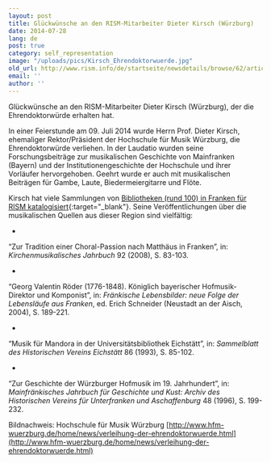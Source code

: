 ```yaml
---
layout: post
title: Glückwünsche an den RISM-Mitarbeiter Dieter Kirsch (Würzburg)
date: 2014-07-28
lang: de
post: true
category: self_representation
image: "/uploads/pics/Kirsch_Ehrendoktorwuerde.jpg"
old_url: http://www.rism.info/de/startseite/newsdetails/browse/62/article/64/congratulations-to-our-rism-colleague-dieter-kirsch-wuerzburg.html
email: ''
author: ''
---
```



Glückwünsche an den RISM-Mitarbeiter Dieter Kirsch (Würzburg), der die Ehrendoktorwürde erhalten hat.

In einer Feierstunde am 09. Juli 2014 wurde Herrn Prof. Dieter Kirsch, ehemaliger Rektor/Präsident der Hochschule für Musik Würzburg, die Ehrendoktorwürde verliehen. In der Laudatio wurden seine Forschungsbeiträge zur musikalischen Geschichte von Mainfranken (Bayern) und der Institutionengeschichte der Hochschule und ihrer Vorläufer hervorgehoben. Geehrt wurde er auch mit musikalischen Beiträgen für Gambe, Laute, Biedermeiergitarre und Flöte.

Kirsch hat viele Sammlungen von [Bibliotheken (rund 100) in Franken für RISM katalogisiert](https://opac.rism.info/metaopac/search.do?methodToCall=submitButtonCall&methodToCallParameter=submitSearch&refine=false&submitButtonCall_submitSearch=Suchen&searchCategories%5B0%5D=6000&searchString%5B0%5D=4545*&combinationOperator%5B1%5D=AND&searchCategories%5B1%5D=200&searchString%5B1%5D=&combinationOperator%5B2%5D=AND&searchCategories%5B2%5D=100&searchString%5B2%5D=&combinationOperator%5B3%5D=AND&searchCategories%5B3%5D=6015&searchString%5B3%5D=&searchRestrictionValue1%5B0%5D=&searchRestrictionID%5B0%5D=14&searchRestrictionValue1%5B1%5D=&searchRestrictionID%5B1%5D=13){:target="_blank"}. Seine Veröffentlichungen über die musikalischen Quellen aus dieser Region sind vielfältig:

-

“Zur Tradition einer Choral-Passion nach Matthäus in Franken”, in: _Kirchenmusikalisches Jahrbuch_ 92 (2008), S. 83-103.

-

“Georg Valentin Röder (1776-1848). Königlich bayerischer Hofmusik-Direktor und Komponist”, in: _Fränkische Lebensbilder: neue Folge der Lebensläufe aus Franken_, ed. Erich Schneider (Neustadt an der Aisch, 2004), S. 189-221.

-

“Musik für Mandora in der Universitätsbibliothek Eichstätt”, in: _Sammelblatt des Historischen Vereins Eichstätt_ 86 (1993), S. 85-102.

-

“Zur Geschichte der Würzburger Hofmusik im 19. Jahrhundert”, in: _Mainfränkisches Jahrbuch für Geschichte und Kust: Archiv des Historischen Vereins für Unterfranken und Aschaffenburg_ 48 (1996), S. 199-232.





Bildnachweis: Hochschule für Musik Würzburg
[http://www.hfm-wuerzburg.de/home/news/verleihung-der-ehrendoktorwuerde.html](http://www.hfm-wuerzburg.de/home/news/verleihung-der-ehrendoktorwuerde.html)
